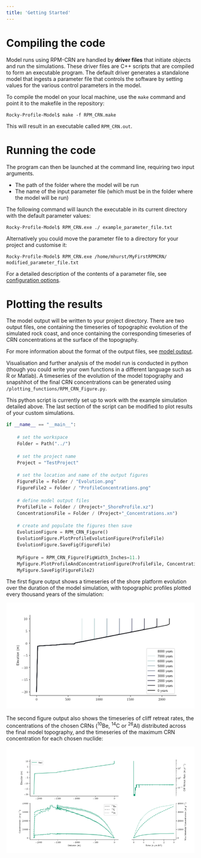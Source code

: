```yaml
---
title: 'Getting Started'
---
```


Compiling the code
===

Model runs using RPM-CRN are handled by **driver files** that initiate objects and run the simulations. These driver files are C++ scripts that are compiled to form an executable program. The default driver generates a standalone model that ingests a parameter file that controls the software by setting values for the various control parameters in the model.

To compile the model on your local machine, use the `make` command and point it to the makefile in the repository:
```
Rocky-Profile-Model$ make -f RPM_CRN.make
```
This will result in an executable called `RPM_CRN.out`. 

Running the code
===

The program can then be launched at the command line, requiring two input arguments.
* The path of the folder where the model will be run
* The name of the input parameter file (which must be in the folder where the model will be run)

The following command will launch the executable in its current directory with the default parameter values:
```
Rocky-Profile-Model$ RPM_CRN.exe ./ example_parameter_file.txt
```
Alternatively you could move the parameter file to a directory for your project and customise it:
```
Rocky-Profile-Model$ RPM_CRN.exe /home/mhurst/MyFirstRPMCRN/ modified_parameter_file.txt
```
For a detailed description of the contents of a parameter file, see [configuration options](configuration-options.md).

Plotting the results
===

The model output will be written to your project directory. There are two output files, one containing the timeseries of topographic evolution of the simulated rock coast, and once containing the corresponding timeseries of CRN concentrations at the surface of the topography.

For more information about the format of the output files, see [model output](model-output.md).

Visualisation and further analysis of the model run is conducted in python (though you could write your own functions in a different language such as R or Matlab). A timeseries of the evolution of the model topography and snapshhot of the final CRN concentrations can be generated using `/plotting_functions/RPM_CRN_Figure.py`.

This python script is currently set up to work with the example simulation detailed above. The last section of the script can be modified to plot results of your custom simulations.

```python
if __name__ == "__main__":
    
    # set the workspace
    Folder = Path("../")
    
    # set the project name
    Project = "TestProject"
    
    # set the location and name of the output figures
    FigureFile = Folder / "Evolution.png"
    FigureFile2 = Folder / "ProfileConcentrations.png"
    
    # define model output files
    ProfileFile = Folder / (Project+"_ShoreProfile.xz")
    ConcentrationsFile = Folder / (Project+"_Concentrations.xn")
    
    # create and populate the figures then save
    EvolutionFigure = RPM_CRN_Figure()
    EvolutionFigure.PlotProfileEvolutionFigure(ProfileFile)
    EvolutionFigure.SaveFig(FigureFile)
    
    MyFigure = RPM_CRN_Figure(FigWidth_Inches=11.)
    MyFigure.PlotProfileAndConcentrationFigure(ProfileFile, ConcentrationsFile, Label="test", Legend=True)
    MyFigure.SaveFig(FigureFile2)
```

The first figure output shows a timeseries of the shore platform evolution over the duration of the model simulation, with topographic profiles plotted every thousand years of the simulation:

![Evolution](img/Evolution.png "Evolution")

The second figure output also shows the timeseries of cliff retreat rates, the concentrations of the chosen CRNs (<sup>10</sup>Be, <sup>14</sup>C or <sup>26</sup>Al) distributed across the final model topography, and the timeseries of the maximum CRN concentration for each chosen nuclide:

![Profile and Concentrations](img/ProfileConcentrations.png "Profile and Concentrations")